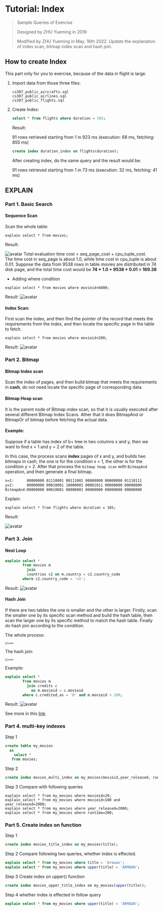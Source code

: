 # Tutorial: Index

>Sample Queries of Exercise
>
>Designed by ZHU Yueming in 2019
>
>Modified by ZHU Yueming in May. 16th 2022. Update the explanation of index scan, bitmap index scan and hash join.

## How to create Index

This part only for you to exercise, because of the data in flight is large.

1. Import data from those three files:

   ```
   cs307_public_aircrafts.sql
   cs307_public_airlines.sql
   cs307_public_flights.sql
   ```

   

2. Create Index:

   ```sql
   select * from flights where duration = 505;
   ```

   Result:

    91 rows retrieved starting from 1 in 923 ms (execution: 68 ms, fetching: 855 ms)

   ```sql
   create index duration_index on flights(duration);
   ```

   After creating index, do the same query and the result would be:

   91 rows retrieved starting from 1 in 73 ms (execution: 32 ms, fetching: 41 ms)



## EXPLAIN
### Part 1. Basic Search
#### Sequence Scan

Scan the whole table:

```
explain select * from movies;
```
Result:

![avatar](./picture/Snip20190507_99.png)
Total evaluation time cost = seq_page_cost + cpu_tuple_cost.<br>
The time cost in seq_page is about 1.0, while time cost in cpu_tuple is about 0.01.
Suppose the data from 9538 rows in table movies are distributed in 74 disk page, and the total time cost would be **74 * 1.0 + 9538 * 0.01 = 169.38**

- Adding where condition

```
explain select * from movies where movieid<6000;
```
Result:
![avatar](./picture/Snip20190507_100.png)

#### Index Scan:

First scan the index, and then find the pointer of the record that meets the requirements from the index, and then locate the specific page in the table to fetch.

```
explain select * from movies where movieid<200;
```
Result:
![avatar](./picture/Snip20190507_102.png)

### Part 2. Bitmap
#### Bitmap Index scan

Scan the index of pages, and then build bitmap that meets the requirements in **cash**, do not need locate the specific page of corresponding data.

#### Bitmap Heap scan

It is the parent node of Bitmap index scan, so that it is usually executed after several different Bitmap Index Scans. Ather that it does BitmapAnd or BitmapOr of bitmap before fetching the actual data.

#### Example:

Suppose if a table has index of b+ tree in two columns x and y, then we want to find x = 1 and y = 2 of the table. 

In this case, the process scans **index** pages of x and y, and builds two bitmaps in cash, the one is for the condition x = 1, the other is for the condition y = 2. After that process the ```bitmap heap scan``` with ```BitmapAnd``` operation, and then generate a final bitmap.

```txt
x=1:      00000000 01110001 00111001 00000000 00000000 01110111
y=2:      00000000 00010001 10000001 00001011 00000000 00000000
BitmapAnd:00000000 00010001 00000001 00000000 00000000 00000000
```

Explain:

```
explain select * from flights where duration = 105;
```
Result:

![avatar](./picture/bitmap-scan.png)

### Part 3. Join
####  Nest Loop

```sql
explain select *
        from movies m
          join
          countries c2 on m.country = c2.country_code
        where c2.country_code = 'cn';
```
Result:
![avatar](./picture/Snip20190507_105.png)    

#### Hash Join

If there are two tables the one is smaller and the other is larger. Firstly, scan the smaller one by its specific scan method and build the hash table, then scan the larger one by its specific method to match the hash table. Finally do hash join according to the condition.

The whole process:

<img src="./picture/hash.jpg" alt="avater" style="zoom:50%;" />

The hash join:

<img src="./picture/hash-join.png" alt="avater" style="zoom:50%;" />

Example:

```sql
explain select *
        from movies m
          join credits c
            on m.movieid = c.movieid
        where c.credited_as = 'D' and m.movieid < 200;
```
Result:
![avatar](./picture/Snip20190507_106.png) 

See more in this [link](https://www.postgresql.org/docs/13/using-explain.html)

### Part 4. multi-key indexes

Step 1

```sql
create table my_movies
  as
    select *
   from movies;
```
Step 2

```sql
create index movies_multi_index on my_movies(movieid,year_released, runtime);
```
Step 3 Compare with following queries

```
explain select * from my_movies where movieid=20;
explain select * from my_movies where movieid<100 and year_released=2000;
explain select * from my_movies where year_released=2000;
explain select * from my_movies where runtime=200;
```

### Part 5. Create index on function
Step 1

```sql
create index movies_title_index on my_movies(title);
```
Step 2 Compare following two queries, whether index is effected.

```sql
explain select * from my_movies where title = 'Armaan';
explain select * from my_movies where upper(title) = 'ARMAAN';
```
Step 3 Create index on upper() function

```sql
create index movies_upper_title_index on my_movies(upper(title));
```

Step 4 whether index is effected in follow query

```sql
explain select * from my_movies where upper(title) = 'ARMAAN';
```